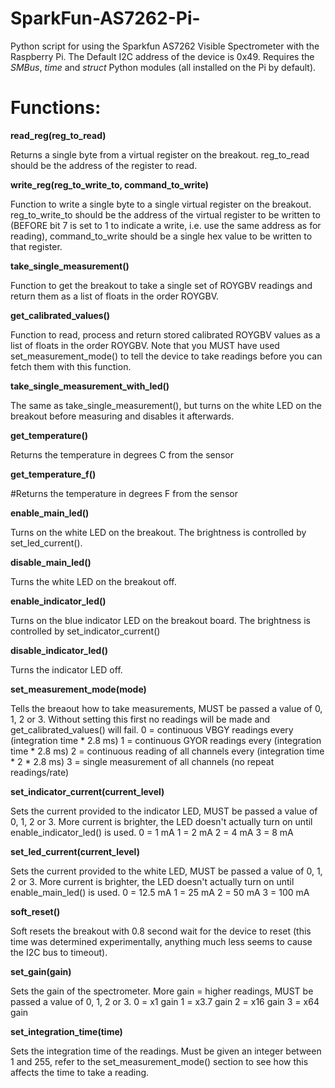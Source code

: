 # SparkFun-AS7262-Pi-
Python script for using the Sparkfun AS7262 Visible Spectrometer with the Raspberry Pi.  The Default I2C address of the device is 0x49.  Requires the *SMBus*, *time* and *struct* Python modules (all installed on the Pi by default).

# Functions:

**read_reg(reg_to_read)**

Returns a single byte from a virtual register on the breakout.  reg_to_read should be the address of the register to read.


**write_reg(reg_to_write_to, command_to_write)**

Function to write a single byte to a single virtual register on the breakout.  reg_to_write_to should be the address of the virtual register to be written to (BEFORE bit 7 is set to 1 to indicate a write, i.e. use the same address as for reading), command_to_write should be a single hex value to be written to that register.


**take_single_measurement()**

Function to get the breakout to take a single set of ROYGBV readings and return them as a list of floats in the order ROYGBV.


**get_calibrated_values()**

Function to read, process and return stored calibrated ROYGBV values as a list of floats in the order ROYGBV.  Note that you MUST have used set_measurement_mode() to tell the device to take readings before you can fetch them with this function.


**take_single_measurement_with_led()**

The same as take_single_measurement(), but turns on the white LED on the breakout before measuring and disables it afterwards.

**get_temperature()**

Returns the temperature in degrees C from the sensor


**get_temperature_f()**

#Returns the temperature in degrees F from the sensor


**enable_main_led()**

Turns on the white LED on the breakout.  The brightness is controlled by set_led_current().


**disable_main_led()**

Turns the white LED on the breakout off.


**enable_indicator_led()**

Turns on the blue indicator LED on the breakout board.  The brightness is controlled by set_indicator_current()


**disable_indicator_led()**

Turns the indicator LED off.


**set_measurement_mode(mode)**

Tells the breaout how to take measurements, MUST be passed a value of 0, 1, 2 or 3.  Without setting this first no readings will be made and get_calibrated_values() will fail.
0 = continuous VBGY readings every (integration time * 2.8 ms)
1 = continuous GYOR readings every (integration time * 2.8 ms)
2 = continuous reading of all channels every (integration time * 2 * 2.8 ms)
3 = single measurement of all channels (no repeat readings/rate)


**set_indicator_current(current_level)**

Sets the current provided to the indicator LED, MUST be passed a value of 0, 1, 2 or 3.  More current is brighter, the LED doesn't actually turn on until enable_indicator_led() is used.
0 = 1 mA 
1 = 2 mA
2 = 4 mA
3 = 8 mA
	

**set_led_current(current_level)**

Sets the current provided to the white LED, MUST be passed a value of 0, 1, 2 or 3.  More current is brighter, the LED doesn't actually turn on until enable_main_led() is used.
0 = 12.5 mA 
1 = 25 mA
2 = 50 mA
3 = 100 mA


**soft_reset()**

Soft resets the breakout with 0.8 second wait for the device to reset (this time was determined experimentally, anything much less seems to cause the I2C bus to timeout).


**set_gain(gain)**

Sets the gain of the spectrometer.  More gain = higher readings, MUST be passed a value of 0, 1, 2 or 3.
0 = x1   gain
1 = x3.7 gain
2 = x16  gain
3 = x64  gain


**set_integration_time(time)**

Sets the integration time of the readings.  Must be given an integer between 1 and 255, refer to the set_measurement_mode() section to see how this affects the time to take a reading.
